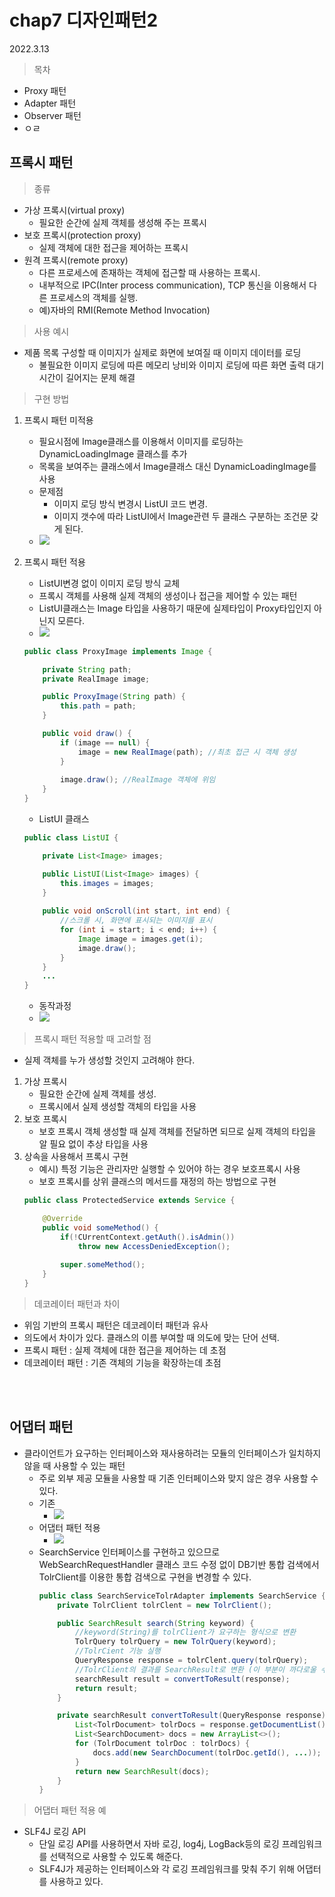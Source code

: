 # chap7 디자인패턴2

2022.3.13

> 목차
- Proxy 패턴
- Adapter 패턴
- Observer 패턴
- ㅇㄹ

## 프록시 패턴 

> 종류 
- 가상 프록시(virtual proxy)
  - 필요한 순간에 실제 객체를 생성해 주는 프록시
- 보호 프록시(protection proxy)
  - 실제 객체에 대한 접근을 제어하는 프록시
- 원격 프록시(remote proxy)
  - 다른 프로세스에 존재하는 객체에 접근할 때 사용하는 프록시. 
  - 내부적으로 IPC(Inter process communication), TCP 통신을 이용해서 다른 프로세스의 객체를 실행. 
  - 예)자바의 RMI(Remote Method Invocation)


> 사용 예시
- 제품 목록 구성할 때 이미지가 실제로 화면에 보여질 때 이미지 데이터를 로딩
  - 불필요한 이미지 로딩에 따른 메모리 낭비와 이미지 로딩에 따른 화면 출력 대기 시간이 길어지는 문제 해결

> 구현 방법
1. 프록시 패턴 미적용
   - 필요시점에 Image클래스를 이용해서 이미지를 로딩하는 DynamicLoadingImage 클래스를 추가
   - 목록을 보여주는 클래스에서 Image클래스 대신 DynamicLoadingImage를 사용
   - 문제점 
     - 이미지 로딩 방식 변경시 ListUI 코드 변경.
     - 이미지 갯수에 따라 ListUI에서 Image관련 두 클래스 구분하는 조건문 갖게 된다.
   - <img src="../그림7-16.jpg">

2. 프록시 패턴 적용
   - ListUI변경 없이 이미지 로딩 방식 교체 
   - 프록시 객체를 사용해 실제 객체의 생성이나 접근을 제어할 수 있는 패턴
   - ListUI클래스는 Image 타입을 사용하기 때문에 실제타입이 Proxy타입인지 아닌지 모른다.
   - <img src="../그림7-17.jpg">
  
    ```java
    public class ProxyImage implements Image {

        private String path;
        private RealImage image;

        public ProxyImage(String path) {
            this.path = path;
        }

        public void draw() {
            if (image == null) {
                image = new RealImage(path); //최초 접근 시 객체 생성
            }
            
            image.draw(); //RealImage 객체에 위임
        }
    }
    ```
    - ListUI 클래스
    ```java        
    public class ListUI {

        private List<Image> images;

        public ListUI(List<Image> images) {
            this.images = images;
        }
        
        public void onScroll(int start, int end) {
            //스크롤 시, 화면에 표시되는 이미지를 표시
            for (int i = start; i < end; i++) {
                Image image = images.get(i);
                image.draw();		
            }
        }
        ...
    }
    ```

    - 동작과정
    - <img src="그림7-18.jpg">

> 프록시 패턴 적용할 때 고려할 점
- 실제 객체를 누가 생성할 것인지 고려해야 한다.
1. 가상 프록시 
    - 필요한 순간에 실제 객체를 생성. 
    - 프록시에서 실제 생성할 객체의 타입을 사용
2. 보호 프록시
    - 보호 프록시 객체 생성할 때 실제 객체를 전달하면 되므로 실제 객체의 타입을 알 필요 없이 추상 타입을 사용
3. 상속을 사용해서 프록시 구현
    - 예시) 특정 기능은 관리자만 실행할 수 있어야 하는 경우 보호프록시 사용
    - 보호 프록시를 상위 클래스의 메서드를 재정의 하는 방법으로 구현
    ```java
    public class ProtectedService extends Service {

        @Override
        public void someMethod() {
            if(!CUrrentContext.getAuth().isAdmin())
                throw new AccessDeniedException();
            
            super.someMethod();
        }
    }
    ```
> 데코레이터 패턴과 차이
- 위임 기반의 프록시 패턴은 데코레이터 패턴과 유사
- 의도에서 차이가 있다. 클래스의 이름 부여할 때 의도에 맞는 단어 선택.
- 프록시 패턴 : 실제 객체에 대한 접근을 제어하는 데 초점
- 데코레이터 패턴 : 기존 객체의 기능을 확장하는데 초점

<br><br>

## 어댑터 패턴

- 클라이언트가 요구하는 인터페이스와 재사용하려는 모듈의 인터페이스가 일치하지 않을 때 사용할 수 있는 패턴
  - 주로 외부 제공 모듈을 사용할 때 기존 인터페이스와 맞지 않은 경우 사용할 수 있다.
  - 기존
    - <img src="그림7-20.jpg">
  - 어댑터 패턴 적용
    - <img src="그림7-21.jpg">
  - SearchService 인터페이스를 구현하고 있으므로 WebSearchRequestHandler 클래스 코드 수정 없이 DB기반 통합 검색에서 TolrClient를 이용한 통합 검색으로 구현을 변경할 수 있다. 
    ```java
    public class SearchServiceTolrAdapter implements SearchService {
        private TolrClient tolrClent = new TolrClient();

        public SearchResult search(String keyword) {
            //keyword(String)를 tolrClient가 요구하는 형식으로 변환
            TolrQuery tolrQuery = new TolrQuery(keyword);
            //TolrCient 기능 실행
            QueryResponse response = tolrClent.query(tolrQuery);
            //TolrClient의 결과를 SearchResult로 변환 (이 부분이 까다로울 수 있을 듯?)
            searchResult result = convertToResult(response);
            return result;
        }

        private searchResult convertToResult(QueryResponse response) {
            List<TolrDocument> tolrDocs = response.getDocumentList().getDocuments();
            List<SearchDocument> docs = new ArrayList<>();
            for (TolrDocument tolrDoc : tolrDocs) {
                docs.add(new SearchDocument(tolrDoc.getId(), ...));
            }
            return new SearchResult(docs);
        }
    }
    ```

> 어댑터 패턴 적용 예
- SLF4J 로깅 API 
  - 단일 로깅 API를 사용하면서 자바 로깅, log4j, LogBack등의 로깅 프레임워크를 선택적으로 사용할 수 있도록 해준다. 
  - SLF4J가 제공하는 인터페이스와 각 로깅 프레임워크를 맞춰 주기 위해 어댑터를 사용하고 있다.




     


